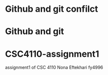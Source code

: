 # Github and git confilct
# Github and git
# CSC4110-assignment1
assignment1 of CSC 4110
Nona Eftekhari 
fy4996
